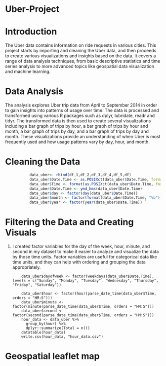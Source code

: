 # Uber-Project

# Introduction

The Uber data contains information on ride requests in various cities. This project starts by importing and cleaning the Uber data, and then proceeds to create various visualizations and insights based on the data. It covers a range of data analysis techniques, from basic descriptive statistics and time series analysis to more advanced topics like geospatial data visualization and machine learning.

# Data Analysis 

The analysis explores Uber trip data from April to September 2014 in order to gain insights into patterns of usage over time. The data is processed and transformed using various R packages such as dplyr, lubridate, readr and tidyr. The transformed data is then used to create several visualizations including a bar graph of trips by hour, a bar graph of trips by hour and month, a bar graph of trips by day, and a bar graph of trips by day and month. These visualizations provide an understanding of when Uber is most frequently used and how usage patterns vary by day, hour, and month.



# Cleaning the Data 
```r
           data_uber<- rbind(df_1,df_2,df_3,df_4,df_5,df)
           data_uber$Date.Time <- as.POSIXct(data_uber$Date.Time, format = "%m/%d/%Y %H:%M:%S")
           data_uber$Time <- format(as.POSIXct(data_uber$Date.Time, format = "%m/%d/%Y %H:%M:%S"), format="%H:%M:%S")
           data_uber$Date.Time <- ymd_hms(data_uber$Date.Time)
           data_uber$day <- factor(day(data_uber$Date.Time))
           data_uber$month <- factor(format(data_uber$Date.Time, "%b"))
           data_uber$year <- factor(year(data_uber$Date.Time)) `
```




# Filtering the Data and Creating Visuals

1. I created factor variables for the day of the week, hour, minute, and second in my dataset to make it easier to analyze and visualize the data by those time units. Factor variables are useful for categorical data like time units, and they can help with ordering and grouping the data appropriately.


                      
           data_uber$dayofweek <- factor(weekdays(data_uber$Date.Time), levels = c("Sunday", "Monday", "Tuesday", "Wednesday", "Thursday", "Friday", "Saturday"))
           
           data_uber$hour <- factor(hour(parse_date_time(data_uber$Time, orders = "HM:S")))
           data_uber$minute <- factor(minute(parse_date_time(data_uber$Time, orders = "HM:S")))
           data_uber$second <- factor(second(parse_date_time(data_uber$Time, orders = "HM:S")))
           hour_data <- data_uber %>%
             group_by(hour) %>%
             dplyr::summarize(Total = n()) 
           datatable(hour_data)
           write.csv(hour_data, "hour_data.csv")
           

# Geospatial leaflet map

